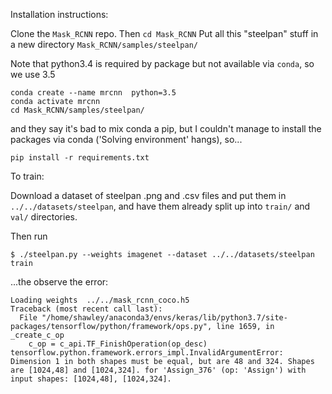Installation instructions:


Clone the `Mask_RCNN` repo. 
Then 
`cd Mask_RCNN`
Put all this "steelpan" stuff in a new directory `Mask_RCNN/samples/steelpan/`

Note that python3.4 is required by package but not available via `conda`, so we use 3.5
```
conda create --name mrcnn  python=3.5     
conda activate mrcnn
cd Mask_RCNN/samples/steelpan/
```
and they say it's bad to mix conda a pip, but I couldn't manage to install the packages via conda ('Solving environment' hangs), so...
```
pip install -r requirements.txt
```

<!-- 
#conda install -f -y -q --name mrcnn -c anaconda --file requirements.txt
#conda install -f -y -q --name mrcnn -c conda-forge imgaug 
-->

To train: 
<!-- First get the COCO weights by running the first part of  `../demo.ipynb`.  This will put them in `../../mask_rcnn_coco.h5`. -->

Download a dataset of steelpan .png and .csv files and put them in `../../datasets/steelpan`, and have them already split up into 
`train/` and `val/` directories.  

Then run

    $ ./steelpan.py --weights imagenet --dataset ../../datasets/steelpan train

...the observe the error:

```
Loading weights  ../../mask_rcnn_coco.h5
Traceback (most recent call last):
  File "/home/shawley/anaconda3/envs/keras/lib/python3.7/site-packages/tensorflow/python/framework/ops.py", line 1659, in _create_c_op
    c_op = c_api.TF_FinishOperation(op_desc)
tensorflow.python.framework.errors_impl.InvalidArgumentError: Dimension 1 in both shapes must be equal, but are 48 and 324. Shapes are [1024,48] and [1024,324]. for 'Assign_376' (op: 'Assign') with input shapes: [1024,48], [1024,324].

```
